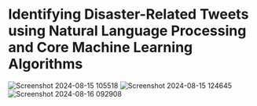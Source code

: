 <h1>Identifying Disaster-Related Tweets using Natural Language Processing and Core Machine Learning Algorithms</h1>



![Screenshot 2024-08-15 105518](https://github.com/user-attachments/assets/6fdd4655-b284-4b88-87db-8207fee9b4a8)
![Screenshot 2024-08-15 124645](https://github.com/user-attachments/assets/51cf57db-7517-402c-b587-43e78a3ec4db)
![Screenshot 2024-08-16 092908](https://github.com/user-attachments/assets/13d18b73-8f1e-433a-8d1b-fb20b299116d)
